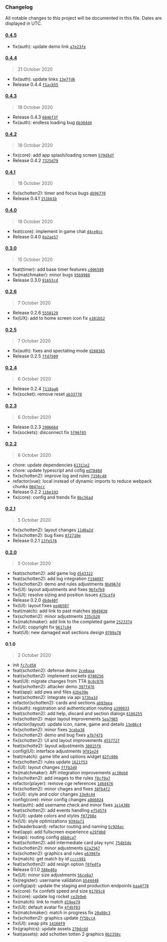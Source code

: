 ### Changelog

All notable changes to this project will be documented in this file. Dates are displayed in UTC.

#### [0.4.5](https://github.com/Cmacu/Pulse.Frontend/compare/0.4.4...0.4.5)

- fix(auth): update demo link [`a7e23fe`](https://github.com/Cmacu/Pulse.Frontend/commit/a7e23fe625a056b0160535c5a754a193b9abec5f)

#### [0.4.4](https://github.com/Cmacu/Pulse.Frontend/compare/0.4.3...0.4.4)

> 21 October 2020

- fix(auth): update links [`13e7fd6`](https://github.com/Cmacu/Pulse.Frontend/commit/13e7fd670cb3215e5d7f0c7d99124bbc41a70c3c)
- Release 0.4.4 [`f1acb55`](https://github.com/Cmacu/Pulse.Frontend/commit/f1acb55bb310dffcce7bc431f6189bb77c7edb58)

#### [0.4.3](https://github.com/Cmacu/Pulse.Frontend/compare/0.4.2...0.4.3)

> 18 October 2020

- Release 0.4.3 [`6846f3f`](https://github.com/Cmacu/Pulse.Frontend/commit/6846f3f660eedc0ea068649352114019496f084e)
- fix(auth): endless loading bug [`6b304d4`](https://github.com/Cmacu/Pulse.Frontend/commit/6b304d4e8f5f01931f4ecf91b94fefbcbf1c5125)

#### [0.4.2](https://github.com/Cmacu/Pulse.Frontend/compare/0.4.1...0.4.2)

> 18 October 2020

- fix(core): add app splash/loading screen [`579d5df`](https://github.com/Cmacu/Pulse.Frontend/commit/579d5dfa7fc23b892bf290ee34a22875d8706def)
- Release 0.4.2 [`7325d79`](https://github.com/Cmacu/Pulse.Frontend/commit/7325d79dafbafd040fd3cd8b8eccc5e6c31c9492)

#### [0.4.1](https://github.com/Cmacu/Pulse.Frontend/compare/0.4.0...0.4.1)

> 18 October 2020

- fix(schotten2): timer and focus bugs [`db96770`](https://github.com/Cmacu/Pulse.Frontend/commit/db9677082014298f7389a413d72e4cd5a9498738)
- Release 0.4.1 [`151bb1b`](https://github.com/Cmacu/Pulse.Frontend/commit/151bb1b0550dccab0ab297ccd2cfd45cad63863c)

#### [0.4.0](https://github.com/Cmacu/Pulse.Frontend/compare/0.3.0...0.4.0)

> 18 October 2020

- feat(core): implement in game chat [`d4ce8cc`](https://github.com/Cmacu/Pulse.Frontend/commit/d4ce8cc6fcf2ab5572f5b2807ccb3c14a87e2a3f)
- Release 0.4.0 [`0a2ae57`](https://github.com/Cmacu/Pulse.Frontend/commit/0a2ae57fa84d55aaad3b5feab612f9352e947e5a)

#### [0.3.0](https://github.com/Cmacu/Pulse.Frontend/compare/0.2.6...0.3.0)

> 15 October 2020

- feat(timer): add base timer features [`c006589`](https://github.com/Cmacu/Pulse.Frontend/commit/c0065898145e4929f66f42aa7f7ecd95802a7b45)
- fix(matchmaker): minor bugs [`95b9988`](https://github.com/Cmacu/Pulse.Frontend/commit/95b9988c40712fd52a6f52edf3be8cca7f6f5152)
- Release 0.3.0 [`91653cd`](https://github.com/Cmacu/Pulse.Frontend/commit/91653cd847924da39624e5e0aeda183de10bcda5)

#### [0.2.6](https://github.com/Cmacu/Pulse.Frontend/compare/0.2.5...0.2.6)

> 7 October 2020

- Release 0.2.6 [`5550129`](https://github.com/Cmacu/Pulse.Frontend/commit/5550129ba756f8fc6b68ccb5f0c8763ce9e86ed3)
- fix(UX): add to home screen icon fix [`e381b52`](https://github.com/Cmacu/Pulse.Frontend/commit/e381b522dc879a579e76e6e2b4ca2cb3ab54e47b)

#### [0.2.5](https://github.com/Cmacu/Pulse.Frontend/compare/0.2.4...0.2.5)

> 7 October 2020

- fix(auth): fixes and spectating mode [`d288365`](https://github.com/Cmacu/Pulse.Frontend/commit/d288365a635b0025a36dec2b5b0b5d02764dbb3c)
- Release 0.2.5 [`7fd7509`](https://github.com/Cmacu/Pulse.Frontend/commit/7fd7509cba50a5efd684046c8cdf551b603bf3f8)

#### [0.2.4](https://github.com/Cmacu/Pulse.Frontend/compare/0.2.3...0.2.4)

> 6 October 2020

- Release 0.2.4 [`7118aa6`](https://github.com/Cmacu/Pulse.Frontend/commit/7118aa6766b22b9cf59a1e1742affc2b1d51856e)
- fix(socket): remove reset [`ab33770`](https://github.com/Cmacu/Pulse.Frontend/commit/ab337700f85b97ee6d8914786814567deba4232c)

#### [0.2.3](https://github.com/Cmacu/Pulse.Frontend/compare/0.2.2...0.2.3)

> 6 October 2020

- Release 0.2.3 [`290666d`](https://github.com/Cmacu/Pulse.Frontend/commit/290666da9beb03ef94c454fd0146365df88da242)
- fix(sockets): disconnect fix [`5f96f85`](https://github.com/Cmacu/Pulse.Frontend/commit/5f96f85ca6458b61e94e580bc0feae7ede9d305f)

#### [0.2.2](https://github.com/Cmacu/Pulse.Frontend/compare/0.2.1...0.2.2)

> 6 October 2020

- chore: update dependencies [`61311e2`](https://github.com/Cmacu/Pulse.Frontend/commit/61311e227b7866c97a61364bcdadca905fc15044)
- chore: update typescript and cofig [`ed7848d`](https://github.com/Cmacu/Pulse.Frontend/commit/ed7848d983088ed9d941017d4bc600ce917bdd2e)
- fix(schotten2): improve log and rules [`7156c40`](https://github.com/Cmacu/Pulse.Frontend/commit/7156c40a80a5e36821597a0aa3ce33fa8a62d00b)
- refactor(vue): local instead of dynamic imports to reduce webpack chunks [`0047ecc`](https://github.com/Cmacu/Pulse.Frontend/commit/0047eccf6c0eefff974ccdc8951a4d3a41bcbfa8)
- Release 0.2.2 [`11be193`](https://github.com/Cmacu/Pulse.Frontend/commit/11be193b846509200da9919d777a8ab318cbe256)
- fix(core): config and trends fix [`0bc56ad`](https://github.com/Cmacu/Pulse.Frontend/commit/0bc56adaaef80a520aafedb2dfb01f2103227935)

#### [0.2.1](https://github.com/Cmacu/Pulse.Frontend/compare/0.2.0...0.2.1)

> 5 October 2020

- fix(schotten2): layout changes [`11d0a2d`](https://github.com/Cmacu/Pulse.Frontend/commit/11d0a2d8ffbe25e502a2e2b6d8a884e29caefde3)
- fix(schotten2): bug fixes [`072710e`](https://github.com/Cmacu/Pulse.Frontend/commit/072710e4ace78414c72a34105fb36670dff356eb)
- Release 0.2.1 [`13fe576`](https://github.com/Cmacu/Pulse.Frontend/commit/13fe576d3653f2c182ff2be7dccfac0831de9fb2)

#### [0.2.0](https://github.com/Cmacu/Pulse.Frontend/compare/0.1.0...0.2.0)

> 5 October 2020

- feat(schotten2): add game log [`d543322`](https://github.com/Cmacu/Pulse.Frontend/commit/d5433227fe0537b5b86934d4da537ab8f64a335f)
- feat(schotten2): add log integration [`f194097`](https://github.com/Cmacu/Pulse.Frontend/commit/f194097f831b2e87e100f2f636883f758c7afe28)
- fix(schotten2): demo and rules adjustments [`9bd967d`](https://github.com/Cmacu/Pulse.Frontend/commit/9bd967db8b4ad98118d750f5598a6d59397e8d34)
- fix(UI): layout adjustments and fixes [`9bfefb9`](https://github.com/Cmacu/Pulse.Frontend/commit/9bfefb9ace23aebffb3f9803d3d1657dd97d1d07)
- fix(UI): resolve sizing and position issues [`475cef4`](https://github.com/Cmacu/Pulse.Frontend/commit/475cef4a66d62ee3a0b668077c59c5766019895b)
- Release 0.2.0 [`dbde40f`](https://github.com/Cmacu/Pulse.Frontend/commit/dbde40f8420f3b779591318d0a9edb3da4981d43)
- fix(UI): layout fixes [`ee46507`](https://github.com/Cmacu/Pulse.Frontend/commit/ee46507888a032185a244918c5a402884323526c)
- feat(match): add link to past matches [`9049830`](https://github.com/Cmacu/Pulse.Frontend/commit/9049830d5582d1ff793c8d458f6d0d0ba9f48a99)
- fix(schotten2): minor adjustments [`335cb20`](https://github.com/Cmacu/Pulse.Frontend/commit/335cb204d0706e82f32ad400e97ced61d12c3ef4)
- fix(matchmaker): add link to the completed game [`2523374`](https://github.com/Cmacu/Pulse.Frontend/commit/25233743b9d852d8411ce89e70781a62f402ed88)
- fix(UI): copyright fix [`9617c04`](https://github.com/Cmacu/Pulse.Frontend/commit/9617c048ba5a9815ae15cb10fd61524b2bbe97dd)
- feat(UI): new damaged wall sections design [`0709a78`](https://github.com/Cmacu/Pulse.Frontend/commit/0709a782562c2fdefa22847e148cff8cb26f8997)

#### 0.1.0

> 2 October 2020

- init [`fc7cd58`](https://github.com/Cmacu/Pulse.Frontend/commit/fc7cd581aec805891ec7cf0400ef1d03241e341d)
- feat(schotten2): defense demo [`2ce0aaa`](https://github.com/Cmacu/Pulse.Frontend/commit/2ce0aaa9f1147d37fe6c02ab35fedd1581a84dd7)
- feat(schotten2): implement sockets [`0780256`](https://github.com/Cmacu/Pulse.Frontend/commit/0780256b52a27ad49953f44aba4d7a09113668e5)
- feat(UI): migrate changes from TTA [`8c8c076`](https://github.com/Cmacu/Pulse.Frontend/commit/8c8c0761cdcacc0ba5f3c8f64c218c66b5caef4a)
- feat(schotten2): attacker demo [`397f476`](https://github.com/Cmacu/Pulse.Frontend/commit/397f4765677cb37e329ba1d35ae27954cdbd12af)
- feat(app): add pwa and files [`42be39e`](https://github.com/Cmacu/Pulse.Frontend/commit/42be39eb5789f77635a648287413c5fd153ac7e3)
- feat(schotten2): integrate via api [`573ba1d`](https://github.com/Cmacu/Pulse.Frontend/commit/573ba1dc030daece906e0465c659572c485395b0)
- refactor(schotten2): cards and sections [`ab93eea`](https://github.com/Cmacu/Pulse.Frontend/commit/ab93eeaea0e1e5c4974efbd542db199e093f6db8)
- fix(auth): registration and authentication routing [`a390833`](https://github.com/Cmacu/Pulse.Frontend/commit/a3908338d8414e0ebf4c87330b40e0730bb46d5f)
- feat(schotten2): add help, discard and section dialogs [`6166255`](https://github.com/Cmacu/Pulse.Frontend/commit/61662556a61594778bd34ff32e2f5fddadcb84f6)
- fix(schotten2): major layout improvements [`5ea7985`](https://github.com/Cmacu/Pulse.Frontend/commit/5ea7985370b36af320a4c4579fe3fe4d52fa20f4)
- refactor(layout): update icon, name, game and details [`13e06c4`](https://github.com/Cmacu/Pulse.Frontend/commit/13e06c446a1f7a8cdc6b9687a7de8894f913c0dd)
- fix(schotten2): minor fixes [`3ceba38`](https://github.com/Cmacu/Pulse.Frontend/commit/3ceba38ad39fdddf7a6cc32a2f8bcb0d8afb28ab)
- fix(schotten2): demo and bug fixes [`a7b7475`](https://github.com/Cmacu/Pulse.Frontend/commit/a7b747567acf5b83e656183efaabf4840525fac6)
- fix(schotten2): UI and layout improvements [`455772f`](https://github.com/Cmacu/Pulse.Frontend/commit/455772f81c64ba0991a2a5aa0c5491eecd2da88d)
- feat(schotte2): layout adjustments [`38015f6`](https://github.com/Cmacu/Pulse.Frontend/commit/38015f6488fb16cebe96a7604649f082703affed)
- config(UI): interface adjustments [`9f81e24`](https://github.com/Cmacu/Pulse.Frontend/commit/9f81e24eef7dc17d0bd44dff8cd801d7edfbde68)
- feat(match): game title and options widget [`82fc00b`](https://github.com/Cmacu/Pulse.Frontend/commit/82fc00b3347ab8d422280c3edcf48301ab6535e9)
- fix(schotten2): rules update [`1621f53`](https://github.com/Cmacu/Pulse.Frontend/commit/1621f5318faf54eb4cb97fac0c40a83af21eb8f5)
- fix(UI): layout changes [`fffb2d0`](https://github.com/Cmacu/Pulse.Frontend/commit/fffb2d0995fc42d0f6fec49e31d649520d397510)
- fix(matchmaker): API integration improvements [`ac30eb8`](https://github.com/Cmacu/Pulse.Frontend/commit/ac30eb8eaba778c4b3aa3fe9d4e9d09c8469ab9a)
- fix(schotten2): add images to the rules [`f0cf9a7`](https://github.com/Cmacu/Pulse.Frontend/commit/f0cf9a7a2e59fc623ad98f22d4756e91bf00345a)
- refactor(player): remove cge references [`1d6d476`](https://github.com/Cmacu/Pulse.Frontend/commit/1d6d476e152585473af2e2afc0a2d73e8092e347)
- fix(schotten2): minor chages and fixes [`38fb4f2`](https://github.com/Cmacu/Pulse.Frontend/commit/38fb4f29f72cb4f713e4ed204c4708c754855813)
- fix(UI): style and color changes [`33e9c44`](https://github.com/Cmacu/Pulse.Frontend/commit/33e9c44cef275417b63707f5dca7a744051cf113)
- config(core): minor config changes [`a866024`](https://github.com/Cmacu/Pulse.Frontend/commit/a8660248471ea0f61f0b15cd4762739275e901fa)
- feat(auth): add username check and minor fixes [`1e1438b`](https://github.com/Cmacu/Pulse.Frontend/commit/1e1438b5c1981ca5082c1e94ec082f01d883b405)
- feat(schotten2): add events handling [`ef54574`](https://github.com/Cmacu/Pulse.Frontend/commit/ef5457487c585176818fddf98516f0253755546a)
- fix(UI): update colors and styles [`f07298e`](https://github.com/Cmacu/Pulse.Frontend/commit/f07298ed61fa0b62c1da21458bc77a01f4ce15d6)
- fix(UI): style optimizations [`939da71`](https://github.com/Cmacu/Pulse.Frontend/commit/939da7168993f963afca86b9a415b56dc29a8d6f)
- fix(leaderboard): refactor routing and naming [`5c926ac`](https://github.com/Cmacu/Pulse.Frontend/commit/5c926ac3eac451bd417efca7432f3f54ac397a02)
- feat(app): add fullscreen experience [`e29f0b0`](https://github.com/Cmacu/Pulse.Frontend/commit/e29f0b059496217c3213927da98b415799dc0f0e)
- fix(api): routing config [`d6b8ca7`](https://github.com/Cmacu/Pulse.Frontend/commit/d6b8ca7d3bbd0dbd6b89d5db7bbb8bf370e4586c)
- feat(schotten2): add intermediate card play sync [`754b5de`](https://github.com/Cmacu/Pulse.Frontend/commit/754b5de068986914c7e85c576f7046a8bdb54678)
- fix(schotten2): minor adjustments [`62a2567`](https://github.com/Cmacu/Pulse.Frontend/commit/62a25677e81d7e93a512aee4fd28400d225be80b)
- fix(schotten2): graphics and rules [`e6398fe`](https://github.com/Cmacu/Pulse.Frontend/commit/e6398fe2a17ea73b7adcd3fb423404398e226d58)
- fix(match): get match by id [`cccc991`](https://github.com/Cmacu/Pulse.Frontend/commit/cccc9914ecc5d0d4eb1256669ae9f33edf777424)
- feat(schotten2): add resign option [`f0fedfa`](https://github.com/Cmacu/Pulse.Frontend/commit/f0fedfa67954eaee2abf5c7a0db64af37763ef39)
- Release 0.1.0 [`388e40a`](https://github.com/Cmacu/Pulse.Frontend/commit/388e40ad11b651cca9ef01a23ac04b5b4f53d249)
- fix(UI): minor size adjustments [`56ce8a7`](https://github.com/Cmacu/Pulse.Frontend/commit/56ce8a7ad3317c91c21fa6ee5f6cc378551c2898)
- fix(register): username validation [`b544440`](https://github.com/Cmacu/Pulse.Frontend/commit/b54444025462a0ae36b8e4a4a6a767c3592b8524)
- config(api): update the staging and production endpoints [`baa4f70`](https://github.com/Cmacu/Pulse.Frontend/commit/baa4f70316f5c07468ddecc7dde809d2b71eefa1)
- fix(core): fix confetti speed and size [`01785c8`](https://github.com/Cmacu/Pulse.Frontend/commit/01785c8a98888bf18375c176e82c402caddd9908)
- fix(core): update log rocket [`ce2b9e6`](https://github.com/Cmacu/Pulse.Frontend/commit/ce2b9e6cbd30480332709f9ae39e8132037fe58c)
- fix(match): link to match [`d19ee79`](https://github.com/Cmacu/Pulse.Frontend/commit/d19ee7940cf1f436639eb28e9b503103a85fc2c6)
- fix(UI): default avatar fix [`4f4bf03`](https://github.com/Cmacu/Pulse.Frontend/commit/4f4bf03784c1ce49722d6bfafc8f59c1a873b69d)
- fix(matchmaker): match in progress fix [`20a80c3`](https://github.com/Cmacu/Pulse.Frontend/commit/20a80c3b3698d3376136e63ac5b1287301120e65)
- fix(schotten2): graphics update [`ff5bcc4`](https://github.com/Cmacu/Pulse.Frontend/commit/ff5bcc485a9f2832b0b490ffca51410a4a3be10d)
- fix(UI): swap pits [`14160f9`](https://github.com/Cmacu/Pulse.Frontend/commit/14160f99ef9c500e535e0e10e22f52f16aa07c18)
- fix(graphics): update assets [`270dcdd`](https://github.com/Cmacu/Pulse.Frontend/commit/270dcdd67458c079f403150709acdef72f989dd0)
- feat(assets): add schotten totten 2 graphics [`0b2358c`](https://github.com/Cmacu/Pulse.Frontend/commit/0b2358c5fa26ed5bfade8bd06a2a6a979c7fdab8)
